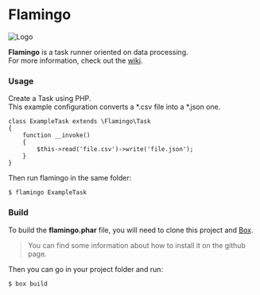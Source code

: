 # Flamingo

![Logo](https://cdn.rawgit.com/ubermanu/flamingo/master/icons/flamingo.png)

**Flamingo** is a task runner oriented on data processing.<br>
For more information, check out the [wiki](https://github.com/ubermanu/flamingo/wiki).

### Usage

Create a Task using PHP.<br>
This example configuration converts a \*.csv file into a \*.json one.

    class ExampleTask extends \Flamingo\Task
    {
        function __invoke()
        {
            $this->read('file.csv')->write('file.json');
        }
    }

Then run flamingo in the same folder:

    $ flamingo ExampleTask

### Build

To build the **flamingo.phar** file, you will need to clone this project and [Box](https://github.com/humbug/box).

> You can find some information about how to install it on the github page.

Then you can go in your project folder and run:

    $ box build
